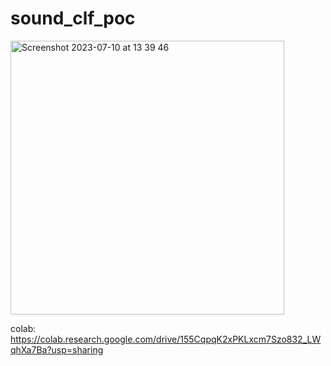 # sound_clf_poc

<img width="438" alt="Screenshot 2023-07-10 at 13 39 46" src="https://github.com/tempdeltavalue/sound_clf_poc/assets/36921178/789b4002-8320-4654-8962-a03afe1a7059">


colab:
https://colab.research.google.com/drive/155CqpqK2xPKLxcm7Szo832_LWqhXa7Ba?usp=sharing
